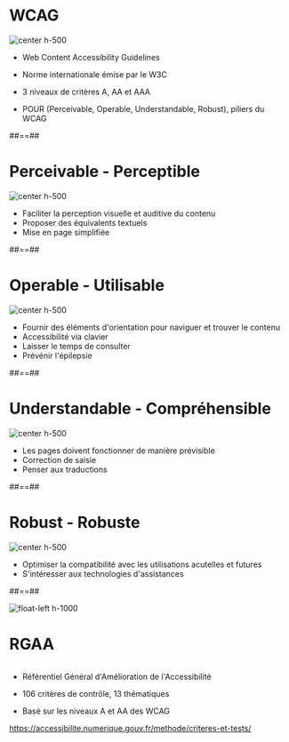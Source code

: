 # WCAG

![center h-500](./assets/images/stephaniewalter-sommets-de-l-accessibilite.jpg)

- Web Content Accessibility Guidelines

- Norme internationale émise par le W3C

- 3 niveaux de critères A, AA et AAA

- POUR (Perceivable, Operable, Understandable, Robust), piliers du WCAG

##==##

# Perceivable - Perceptible

![center h-500](./assets/images/perceivable.jpeg)

- Faciliter la perception visuelle et auditive du contenu
- Proposer des équivalents textuels
- Mise en page simplifiée

##==##

# Operable - Utilisable

![center h-500](./assets/images/operable.jpeg)

- Fournir des éléments d'orientation pour naviguer et trouver le contenu
- Accessibilité via clavier
- Laisser le temps de consulter
- Prévénir l'épilepsie

##==##

# Understandable - Compréhensible

![center h-500](./assets/images/understandable.jpeg)

- Les pages doivent fonctionner de manière prévisible
- Correction de saisie
- Penser aux traductions

##==##

# Robust - Robuste

![center h-500](./assets/images/robust.jpeg)

- Optimiser la compatibilité avec les utilisations acutelles et futures
- S'intéresser aux technologies d'assistances

##==##

![float-left h-1000](./assets/images/rgaa.png)

# RGAA

<img src="./assets/images/ah.jpeg" alt="" class="center h-300">
<br>

- Référentiel Général d'Amélioration de l'Accessibilité

- 106 critères de contrôle, 13 thématiques

- Basé sur les niveaux A et AA des WCAG

https://accessibilite.numerique.gouv.fr/methode/criteres-et-tests/
